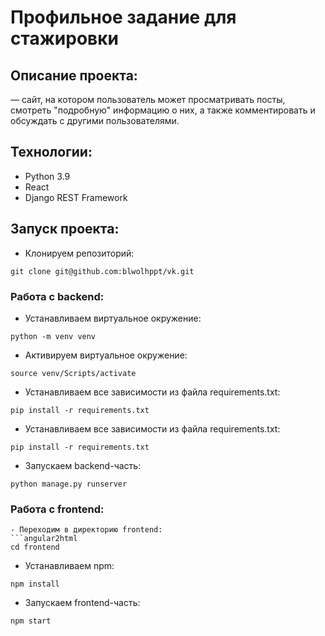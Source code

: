 # Профильное задание для стажировки

## Описание проекта:
— сайт, на котором пользователь может просматривать посты, смотреть "подробную" информацию о них, а также комментировать и обсуждать с другими пользователями.

## Технологии:

- Python 3.9
- React
- Django REST Framework

## Запуск проекта:
- Клонируем репозиторий:
```angular2html
git clone git@github.com:blwolhppt/vk.git
```

### Работа с backend:
- Устанавливаем виртуальное окружение:
```angular2html
python -m venv venv
```
- Активируем виртуальное окружение:
```angular2html
source venv/Scripts/activate
```
- Устанавливаем все зависимости из файла requirements.txt:
```angular2html
pip install -r requirements.txt
```
- Устанавливаем все зависимости из файла requirements.txt:
```angular2html
pip install -r requirements.txt
```
- Запускаем backend-часть:
```angular2html
python manage.py runserver
```

### Работа с frontend:
```
- Переходим в директорию frontend:
```angular2html
cd frontend
```
- Устанавливаем npm:
```angular2html
npm install
```
- Запускаем frontend-часть:
```angular2html
npm start
```
